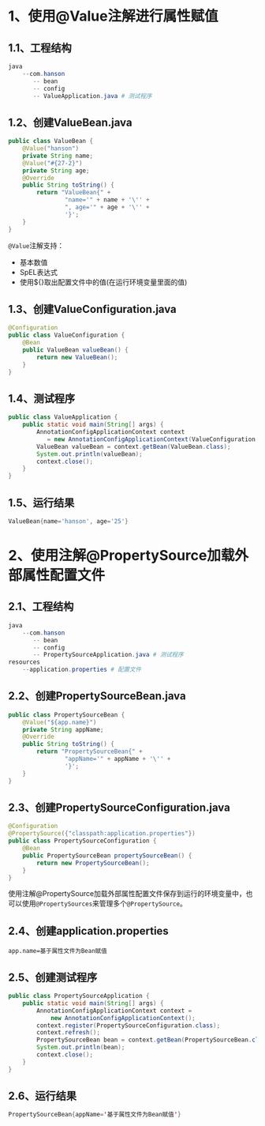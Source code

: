 # 1、使用@Value注解进行属性赋值

## 1.1、工程结构

```powershell
java
    --com.hanson
	   -- bean
	   -- config
	   -- ValueApplication.java # 测试程序
```

## 1.2、创建ValueBean.java

```java
public class ValueBean {
    @Value("hanson")
    private String name;
    @Value("#{27-2}")
    private String age;
    @Override
    public String toString() {
        return "ValueBean{" +
                "name='" + name + '\'' +
                ", age='" + age + '\'' +
                '}';
    }
}
```

`@Value`注解支持：

 - 基本数值
 - SpEL表达式
 - 使用${}取出配置文件中的值(在运行环境变量里面的值)

## 1.3、创建ValueConfiguration.java

```java
@Configuration
public class ValueConfiguration {
    @Bean
    public ValueBean valueBean() {
        return new ValueBean();
    }
}
```

## 1.4、测试程序

```java
public class ValueApplication {
    public static void main(String[] args) {
        AnnotationConfigApplicationContext context 
           = new AnnotationConfigApplicationContext(ValueConfiguration.class);
        ValueBean valueBean = context.getBean(ValueBean.class);
        System.out.println(valueBean);
        context.close();
    }
}
```

## 1.5、运行结果

```powershell
ValueBean{name='hanson', age='25'}
```

# 2、使用注解@PropertySource加载外部属性配置文件

## 2.1、工程结构

```powershell
java
    --com.hanson
	   -- bean
	   -- config
	   -- PropertySourceApplication.java # 测试程序
resources
	--application.properties # 配置文件
```

## 2.2、创建PropertySourceBean.java

```java
public class PropertySourceBean {
    @Value("${app.name}")
    private String appName;
    @Override
    public String toString() {
        return "PropertySourceBean{" +
                "appName='" + appName + '\'' +
                '}';
    }
}
```

## 2.3、创建PropertySourceConfiguration.java

```java
@Configuration
@PropertySource({"classpath:application.properties"})
public class PropertySourceConfiguration {
    @Bean
    public PropertySourceBean propertySourceBean() {
        return new PropertySourceBean();
    }
}
```

使用注解@PropertySource加载外部属性配置文件保存到运行的环境变量中，也可以使用`@PropertySources`来管理多个`@PropertySource`。

## 2.4、创建application.properties

```properties
app.name=基于属性文件为Bean赋值
```

## 2.5、创建测试程序

```java
public class PropertySourceApplication {
    public static void main(String[] args) {
        AnnotationConfigApplicationContext context = 
            new AnnotationConfigApplicationContext();
        context.register(PropertySourceConfiguration.class);
        context.refresh();
        PropertySourceBean bean = context.getBean(PropertySourceBean.class);
        System.out.println(bean);
        context.close();
    }
}
```

## 2.6、运行结果

```java
PropertySourceBean{appName='基于属性文件为Bean赋值'}
```




